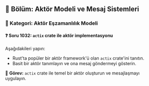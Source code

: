 ## 📘 Bölüm: Aktör Modeli ve Mesaj Sistemleri  
### 🔹 Kategori: Aktör Eşzamanlılık Modeli  
#### ❓ Soru 1032: `actix` crate ile aktör implementasyonu

Aşağıdakileri yapın:

- Rust'ta popüler bir aktör framework'ü olan `actix` crate'ini tanıtın.
- Basit bir aktör tanımlayın ve ona mesaj göndermeyi gösterin.

🔧 **Görev:** `actix` crate ile temel bir aktör oluşturun ve mesajlaşmayı uygulayın.
